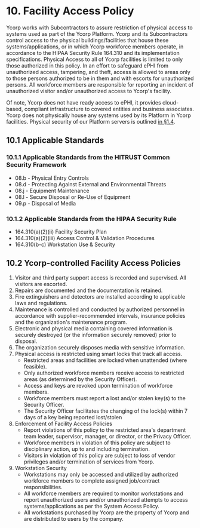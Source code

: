 # 10. Facility Access Policy

Ycorp works with Subcontractors to assure restriction of physical access to systems used as part of the Ycorp Platform. Ycorp and its Subcontractors control access to the physical buildings/facilities that house these systems/applications, or in which Ycorp workforce members operate, in accordance to the HIPAA Security Rule 164.310 and its implementation specifications. Physical Access to all of Ycorp facilities is limited to only those authorized in this policy. In an effort to safeguard ePHI from unauthorized access, tampering, and theft, access is allowed to areas only to those persons authorized to be in them and with escorts for unauthorized persons. All workforce members are responsible for reporting an incident of unauthorized visitor and/or unauthorized access to Ycorp's facility.

Of note, Ycorp does not have ready access to ePHI, it provides cloud-based, compliant infrastructure to covered entities and business associates. Ycorp does not physically house any systems used by its Platform in Ycorp facilities. Physical security of our Platform servers is outlined [in §1.4](#1.4-Ycorp-organizational-concepts).

## 10.1 Applicable Standards

### 10.1.1 Applicable Standards from the HITRUST Common Security Framework

* 08.b - Physical Entry Controls
* 08.d - Protecting Against External and Environmental Threats
* 08.j - Equipment Maintenance
* 08.l - Secure Disposal or Re-Use of Equipment
* 09.p - Disposal of Media

### 10.1.2 Applicable Standards from the HIPAA Security Rule

* 164.310(a)(2)(ii) Facility Security Plan
* 164.310(a)(2)(iii) Access Control & Validation Procedures
* 164.310(b-c) Workstation Use & Security

## 10.2 Ycorp-controlled Facility Access Policies

1. Visitor and third party support access is recorded and supervised. All visitors are escorted.
2. Repairs are documented and the documentation is retained.
3. Fire extinguishers and detectors are installed according to applicable laws and regulations.
4. Maintenance is controlled and conducted by authorized personnel in accordance with supplier-recommended intervals, insurance policies and the organization's maintenance program.
5. Electronic and physical media containing covered information is securely destroyed (or the information securely removed) prior to disposal.
6. The organization securely disposes media with sensitive information.
7. Physical access is restricted using smart locks that track all access.
   * Restricted areas and facilities are locked when unattended (where feasible).
   * Only authorized workforce members receive access to restricted areas (as determined by the Security Officer).
   * Access and keys are revoked upon termination of workforce members.
   * Workforce members must report a lost and/or stolen key(s) to the Security Officer.
   * The Security Officer facilitates the changing of the lock(s) within 7 days of a key being reported lost/stolen
8. Enforcement of Facility Access Policies
   * Report violations of this policy to the restricted area's department team leader, supervisor, manager, or director, or the Privacy Officer.
   * Workforce members in violation of this policy are subject to disciplinary action, up to and including termination.
   * Visitors in violation of this policy are subject to loss of vendor privileges and/or termination of services from Ycorp.
9. Workstation Security
   * Workstations may only be accessed and utilized by authorized workforce members to complete assigned job/contract responsibilities.
   * All workforce members are required to monitor workstations and report unauthorized users and/or unauthorized attempts to access systems/applications as per the System Access Policy.
   * All workstations purchased by Ycorp are the property of Ycorp and are distributed to users by the company.
